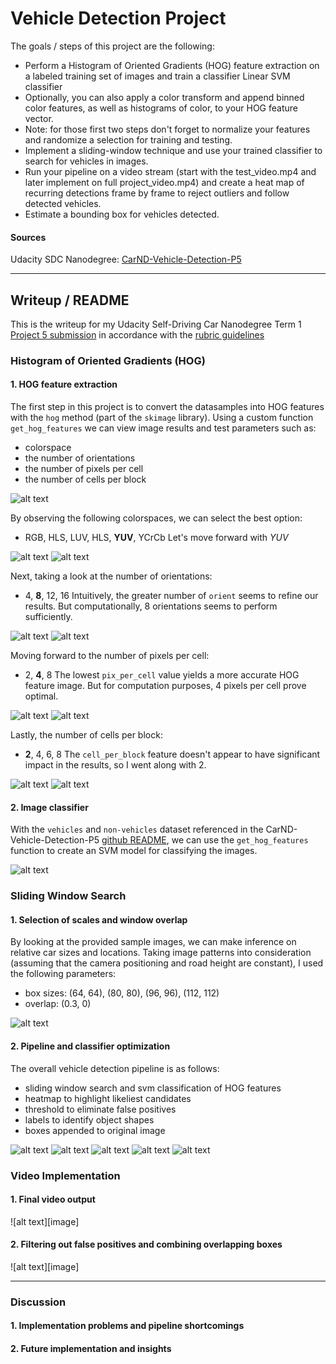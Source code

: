 # **Vehicle Detection Project**

The goals / steps of this project are the following:

* Perform a Histogram of Oriented Gradients (HOG) feature extraction on a labeled training set of images and train a classifier Linear SVM classifier
* Optionally, you can also apply a color transform and append binned color features, as well as histograms of color, to your HOG feature vector.
* Note: for those first two steps don't forget to normalize your features and randomize a selection for training and testing.
* Implement a sliding-window technique and use your trained classifier to search for vehicles in images.
* Run your pipeline on a video stream (start with the test_video.mp4 and later implement on full project_video.mp4) and create a heat map of recurring detections frame by frame to reject outliers and follow detected vehicles.
* Estimate a bounding box for vehicles detected.

[//]: # (Image References)

[image1]: ./output_images/fig1_classData.png "Dataset"
[image2]: ./output_images/fig2.1_HOG.png "HOG"
[image3]: ./output_images/fig2.2-1_HOGsample.png "HOG, cspace sample"
[image4]: ./output_images/fig2.2-2_HOGcspace.png "HOG, cspace variation"
[image5]: ./output_images/fig2.3-1_HOGsample.png "HOG, orient sample"
[image6]: ./output_images/fig2.3-2_HOGorient.png "HOG, orient variation"
[image7]: ./output_images/fig2.4-1_HOGsample.png "HOG, pix per cell sample"
[image8]: ./output_images/fig2.4-2_HOGppc.png "HOG, pix per cell variation"
[image9]: ./output_images/fig2.5-1_HOGsample.png "HOG, cell per block sample"
[image10]: ./output_images/fig2.5-2_HOGcpb.png "HOG, cell per block variation"
[image11]: ./output_images/fig3.1_windows.png "Search windows"
[image12]: ./output_images/fig3.2_carsBoxes.png "Car matches"
[image13]: ./output_images/fig4.1_heatmap.png "Heat map"
[image14]: ./output_images/fig4.2_threshmap.png "Threshold map"
[image15]: ./output_images/fig4.3_carsDetected.png "Detected cars"
[image16]: ./output_images/fig5_imagesCarsDetected.png "Detected cars in test images"

#### Sources 
Udacity SDC Nanodegree: [CarND-Vehicle-Detection-P5](https://github.com/udacity/CarND-Vehicle-Detection)


---

## Writeup / README

This is the writeup for my Udacity Self-Driving Car Nanodegree Term 1 [Project 5 submission]() in accordance with the [rubric guidelines](https://review.udacity.com/#!/rubrics/513/view)


### Histogram of Oriented Gradients (HOG)

#### 1. HOG feature extraction

The first step in this project is to convert the datasamples into HOG features with the `hog` method (part of the `skimage` library). Using a custom function `get_hog_features` we can view image results and test parameters such as:
* colorspace
* the number of orientations
* the number of pixels per cell
* the number of cells per block

![alt text][image2]

By observing the following colorspaces, we can select the best option:
* RGB, HLS, LUV, HLS, **YUV**, YCrCb
Let's move forward with *YUV*

![alt text][image3] 
![alt text][image4]

Next, taking a look at the number of orientations:
* 4, **8**, 12, 16
Intuitively, the greater number of `orient` seems to refine our results. But computationally, 8 orientations seems to perform sufficiently.

![alt text][image5] 
![alt text][image6]

Moving forward to the number of pixels per cell:
* 2, **4**, 8
The lowest `pix_per_cell` value yields a more accurate HOG feature image. But for computation purposes, 4 pixels per cell prove optimal.

![alt text][image7] 
![alt text][image8]

Lastly, the number of cells per block:
* **2**, 4, 6, 8
The `cell_per_block` feature doesn't appear to have significant impact in the results, so I went along with 2.

![alt text][image9] 
![alt text][image10]


#### 2. Image classifier
With the `vehicles` and `non-vehicles` dataset referenced in the CarND-Vehicle-Detection-P5 [github README](https://github.com/udacity/CarND-Vehicle-Detection), we can use the `get_hog_features` function to create an SVM model for classifying the images.

![alt text][image1]


### Sliding Window Search

#### 1. Selection of scales and window overlap
By looking at the provided sample images, we can make inference on relative car sizes and locations. Taking image patterns into consideration (assuming that the camera positioning and road height are constant), I used the following parameters:
* box sizes: (64, 64), (80, 80), (96, 96), (112, 112)
* overlap: (0.3, 0)

![alt text][image11]

#### 2. Pipeline and classifier optimization
The overall vehicle detection pipeline is as follows:
* sliding window search and svm classification of HOG features
* heatmap to highlight likeliest candidates
* threshold to eliminate false positives
* labels to identify object shapes
* boxes appended to original image

![alt text][image12]
![alt text][image13]
![alt text][image14]
![alt text][image15]
![alt text][image16]


### Video Implementation

#### 1. Final video output

![alt text][image]

#### 2. Filtering out false positives and combining overlapping boxes

![alt text][image]


---

### Discussion

#### 1. Implementation problems and pipeline shortcomings


#### 2. Future implementation and insights

